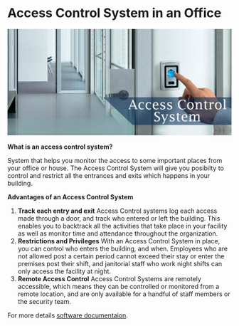 # Access Control System in an Office

![alt text](https://github.com/NaniiGheorghe/AccessControlSystem/blob/master/git_resources/home_photo.jpg)


**What is an access control system?**
>
System that helps you monitor the access to some important places from your office or house. The Access Control System will give you posibilty to control and restrict all the entrances and exits which happens in your building.

**Advantages of an Access Control System**
1. **Track each entry and exit**
Access Control systems log each access made through a door, and track who entered or left the building. This enables you to backtrack all the activities that take place in your facility as well as monitor time and attendance throughout the organization.
2. **Restrictions and Privileges**
With an Access Control System in place, you can control who enters the building, and when. Employees who are not allowed post a certain period cannot exceed their stay or enter the premises post their shift, and janitorial staff who work night shifts can only access the facility at night.
3. **Remote Access Control**
Access Control Systems are remotely accessible, which means they can be controlled or monitored from a remote location, and are only available for a handful of staff members or the security team.  

For more details [software documentaion](https://github.com/NaniiGheorghe/AccessControlSystem/wiki). 
